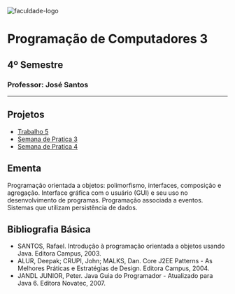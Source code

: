 ![faculdade-logo](https://doity.com.br/media/doity/eventos/evento-13392-logo_organizador.png)

# Programação de Computadores 3

## 4º Semestre

### **Professor:** José Santos

---

## Projetos

- [Trabalho 5](https://github.com/henrique-tavares/IFB-PC3-Trabalho5) 
- [Semana de Pratica 3](https://github.com/henrique-tavares/IFB-PC3-Semana-De-Pratica-3)
- [Semana de Pratica 4](https://github.com/henrique-tavares/IFB-PC3-Semana-De-Pratica-4)

## Ementa

Programação orientada a objetos: polimorfismo, interfaces, composição e agregação. Interface gráfica com o usuário (GUI) e seu uso no desenvolvimento de programas. Programação associada a eventos. Sistemas que utilizam persistência de dados.

## Bibliografia Básica

- SANTOS, Rafael. Introdução à programação orientada a objetos usando Java. Editora Campus, 2003.
- ALUR, Deepak; CRUPI, John; MALKS, Dan. Core J2EE Patterns - As Melhores Práticas e Estratégias de Design. Editora Campus, 2004.
- JANDL JUNIOR, Peter. Java Guia do Programador - Atualizado para Java 6. Editora Novatec, 2007.
